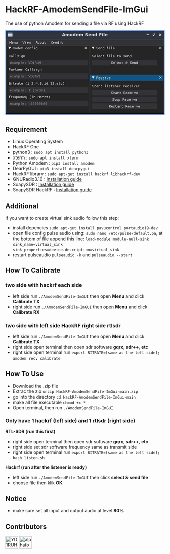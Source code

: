 # HackRF-AmodemSendFile-ImGui
The use of python Amodem for sending a file via RF using HackRF

![image](https://github.com/YD1RUH/HackRF-AmodemSendFile-ImGui/blob/main/HackRF-AmodemSendFile.jpg)

## Requirement
- Linux Operating System
- HackRF One
- python3 : `sudo apt install python3`
- xterm : `sudo apt install xterm`
- Python Amodem : `pip3 install amodem`
- DearPyGUI : `pip3 install dearpygui`
- HackRF library : `sudo apt-get install hackrf libhackrf-dev`
- GNURadio3.10 : [Installation guide](https://wiki.gnuradio.org/index.php/LinuxInstall)
- SoapySDR : [Installation guide](https://github.com/pothosware/SoapySDR/wiki/BuildGuide#get-the-source-code)
- SoapySDR HackRF : [Installation guide](https://github.com/pothosware/SoapyHackRF/wiki#building-soapy-hack-rf)

## Additional
If you want to create virtual sink audio follow this step:
- install depencies `sudo apt-get install pavucontrol portaudio19-dev`
- open file config pulse audio using: `sudo nano /etc/pulse/default.pa`, at the bottom of file append this line: `load-module module-null-sink sink_name=virtual_sink sink_properties=device.description=virtual_sink`
- restart pulseaudio `pulseaudio -k` and `pulseaudio --start`

## How To Calibrate
### two side with hackrf each side
- left side run `./AmodemSendFile-ImGUI` then open **Menu** and click **Calibrate TX**
- right side run `./AmodemSendFile-ImGUI` then open **Menu** and click **Calibrate RX**
### two side with left side HackRF right side rtlsdr
- left side run `./AmodemSendFile-ImGUI` then open **Menu** and click **Calibrate TX**
- right side open terminal then open sdr software **gqrx**, **sdr++**, **etc**
- right side open terminal run `export BITRATE=[same as the left side]; amodem recv calibrate`

## How To Use
- Download the .zip file
- Extrac the zip `unzip HackRF-AmodemSendFile-ImGui-main.zip`
- go into the directory `cd HackRF-AmodemSendFile-ImGui-main`
- make all file executable `chmod +x *`
- Open terminal, then run `./AmodemSendFile-ImGUI`
### Only have 1 hackrf (left side) and 1 rtlsdr (right side)
**RTL-SDR (run this first)**
- right side open terminal then open sdr software **gqrx**, **sdr++**, **etc**
- right side set sdr software frequency same as transmit side
- right side open terminal run `export BITRATE=[same as the left side]; bash listen.sh`

**Hackrf (run after the listener is ready)**
- left side run `./AmodemSendFile-ImGUI` then click **select & send file**
- choose file then klik **OK**

## Notice
- make sure set all input and output audio at level **80%**

## Contributors

[//]: contributor-faces

<a href="https://github.com/YD1RUH"><img src="https://avatars.githubusercontent.com/u/32731955?v=3" title="YD1RUH" width="40" height="40"></a>
<a href="https://github.com/alphafox02"><img src="https://avatars.githubusercontent.com/u/44436101?v=3" title="alphafox02" width="40" height="40"></a>

[//]: contributor-faces
